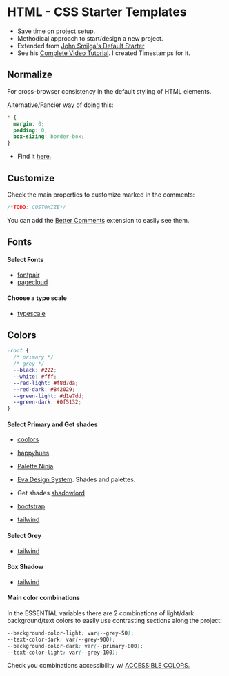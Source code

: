 # HTML - CSS Starter Templates

- Save time on project setup.
- Methodical approach to start/design a new project.
- Extended from [John Smilga's Default Starter](https://github.com/john-smilga/default-starter)
- See his [Complete Video Tutorial](https://youtu.be/UDdyGNlQK5w). I created Timestamps for it.

## Normalize

For cross-browser consistency in the default styling of HTML elements.

Alternative/Fancier way of doing this:

```css
* {
  margin: 0;
  padding: 0;
  box-sizing: border-box;
}
```

- Find it [here.](https://necolas.github.io/normalize.css/)

## Customize

Check the main properties to customize marked in the comments:

```css
/*TODO: CUSTOMIZE*/
```

You can add the [Better Comments](https://marketplace.visualstudio.com/items?itemName=aaron-bond.better-comments) extension to easily see them.

## Fonts

#### Select Fonts

- [fontpair](https://www.fontpair.co/)
- [pagecloud](https://www.pagecloud.com/blog/best-google-fonts-pairings)

#### Choose a type scale

- [typescale](https://type-scale.com/)

## Colors

```css
:root {
  /* primary */
  /* grey */
  --black: #222;
  --white: #fff;
  --red-light: #f8d7da;
  --red-dark: #842029;
  --green-light: #d1e7dd;
  --green-dark: #0f5132;
}
```

#### Select Primary and Get shades

- [coolors](https://coolors.co/)
- [happyhues](https://www.happyhues.co/)
- [Palette Ninja](https://palette.ninja/)
- [Eva Design System](https://colors.eva.design/). Shades and palettes.
- Get shades [shadowlord](https://noeldelgado.github.io/shadowlord/#73fdad)

- [bootstrap](https://getbootstrap.com/docs/5.0/customize/color/#color-sass-maps)
- [tailwind](https://tailwindcss.com/docs/customizing-colors#color-palette-reference)

#### Select Grey

- [tailwind](https://tailwindcss.com/docs/customizing-colors#color-palette-reference)

#### Box Shadow

- [tailwind](https://tailwindcss.com/docs/box-shadow)

#### Main color combinations

In the ESSENTIAL variables there are 2 combinations of light/dark background/text colors to easily use contrasting sections along the project:

```css
--background-color-light: var(--grey-50);
--text-color-dark: var(--grey-900);
--background-color-dark: var(--primary-800);
--text-color-light: var(--grey-100);
```

Check you combinations accessibility w/ [ACCESSIBLE COLORS.](https://accessible-colors.com/)
